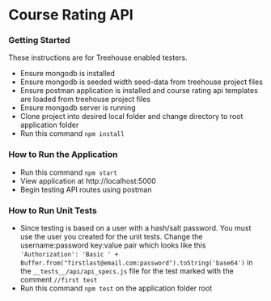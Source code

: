 # Course Rating API

### Getting Started

These instructions are for Treehouse enabled testers.

  * Ensure mongodb is installed
  * Ensure mongodb is seeded width seed-data from treehouse project files
  * Ensure postman application is installed and course rating api templates are loaded from treehouse project files
  * Ensure mongodb server is running
  * Clone project into desired local folder and change directory to root application folder
  * Run this command `npm install`

### How to Run the Application
  * Run this command `npm start`
  * View application at http://localhost:5000
  * Begin testing API routes using postman

### How to Run Unit Tests
  * Since testing is based on a user with a hash/salt password. You must use the user you created for the unit tests. Change the username:password key:value pair which looks like this `'Authorization': 'Basic ' + Buffer.from("firstlast@email.com:password").toString('base64')` in the `__tests__/api/api_specs.js` file for the test marked with the comment `//first test`
  * Run this command `npm test` on the application folder root